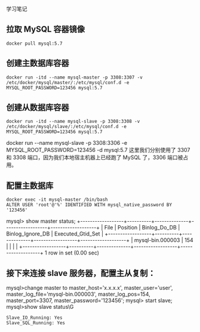 学习笔记

## 拉取 MySQL 容器镜像

```
docker pull mysql:5.7
```

## 创建主数据库容器

```
docker run -itd --name mysql-master -p 3308:3307 -v /etc/docker/mysql/master/:/etc/mysql/conf.d -e MYSQL_ROOT_PASSWORD=123456 mysql:5.7
```

## 创建从数据库容器

```
docker run -itd --name mysql-slave -p 3308:3308 -v /etc/docker/mysql/slave/:/etc/mysql/conf.d -e MYSQL_ROOT_PASSWORD=123456 mysql:5.7
```

docker run --name mysql-slave -p 3308:3306 -e MYSQL_ROOT_PASSWORD=123456 -d mysql:5.7
这里我们分别使用了 3307 和 3308 端口，因为我们本地宿主机器上已经跑了 MySQL 了，3306 端口被占用。

## 配置主数据库

```
docker exec -it mysql-master /bin/bash 
ALTER USER 'root'@'%' IDENTIFIED WITH mysql_native_password BY '123456'
```

mysql> show master status;
+------------------+----------+--------------+------------------+-------------------+
| File             | Position | Binlog_Do_DB | Binlog_Ignore_DB | Executed_Gtid_Set |
+------------------+----------+--------------+------------------+-------------------+
| mysql-bin.000003 |      154 |              |                  |                   |
+------------------+----------+--------------+------------------+-------------------+
1 row in set (0.00 sec)

## 接下来连接 slave 服务器，配置主从复制：

mysql>change master to
master_host='x.x.x.x',
master_user='user',
master_log_file='mysql-bin.000003',
master_log_pos=154,
master_port=3307,
master_password='123456';
mysql> start slave;
mysql>show slave status\G

```
Slave_IO_Running: Yes
Slave_SQL_Running: Yes
```

